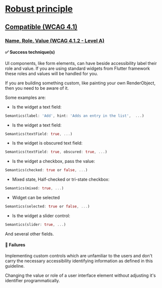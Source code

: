 # [Robust principle](../../principles/robust_principle.md#robust-principle)

## [Compatible (WCAG 4.1)](../../principles/robust_principle.md#compatible-wcag-41)

### [Name, Role, Value (WCAG 4.1.2 - Level A)](../../principles/robust_principle.md#name-role-value-wcag-412---level-a)

#### ✅ Success technique(s)

UI components, like form elements, can have beside accessibility label their role and value. If you are using standard widgets
from Flutter framework these roles and values will be handled for you.

If you are building something custom, like painting your own RenderObject, then you need to be aware of it.

Some examples are:

- Is the widget a text field:
```dart
Semantics(label: 'Add', hint: 'Adds an entry in the list',  ...)
```

- Is the widget a text field:
```dart
Semantics(textField: true, ...)
```

- Is the widget is obscured text field:
```dart
Semantics(textField: true, obscured: true, ...)
```

- Is the widget a checkbox, pass the value:
```dart
Semantics(checked: true or false, ...)
```

- Mixed state, Half-checked or tri-state checkbox:
```dart
Semantics(mixed: true, ...)
```

- Widget can be selected
```dart
Semantics(selected: true or false, ...)
```

- Is the widget a slider control:
```dart
Semantics(slider: true, ...)
```

And several other fields.


#### 🚫 Failures

Implementing custom controls which are unfamiliar to the users and don't carry the necessary accessibility identifying information as defined in this guideline.

Changing the value or role of a user interface element without adjusting it's identifier programmatically.
